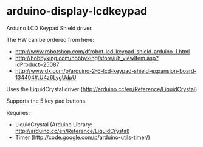 arduino-display-lcdkeypad
=========================

Arduino LCD Keypad Shield driver.

The HW can be ordered from here:

* http://www.robotshop.com/dfrobot-lcd-keypad-shield-arduino-1.html
* http://hobbyking.com/hobbyking/store/uh_viewItem.asp?idProduct=25087
* http://www.dx.com/p/arduino-2-6-lcd-keypad-shield-expansion-board-134404#.U4z6LygUdpU 

Uses the LiquidCrystal driver (http://arduino.cc/en/Reference/LiquidCrystal)

Supports the 5 key pad buttons.

Requires:

* LiquidCrystal (Arduino Library: http://arduino.cc/en/Reference/LiquidCrystal)
* Timer (http://code.google.com/p/arduino-utils-timer/)
